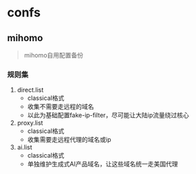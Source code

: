 # confs

## mihomo
> mihomo自用配置备份
### 规则集
1. direct.list
    - classical格式
    - 收集不需要走远程的域名
    - 以此为基础配置fake-ip-filter，尽可能让大陆ip流量绕过核心
2. proxy.list
    - classical格式
    - 收集需要走远程代理的域名或ip
3. ai.list
    - classical格式
    - 单独维护生成式AI产品域名，让这些域名统一走美国代理